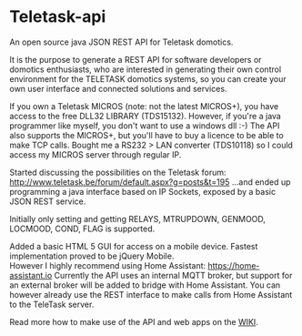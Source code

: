 # Teletask-api

An open source java JSON REST API for Teletask domotics.

It is the purpose to generate a REST API for software developers or domotics enthusiasts, who are interested in generating their own control environment for the TELETASK domotics systems, so you can create your own user interface and connected solutions and services.

If you own a Teletask MICROS (note: not the latest MICROS+), you have access to the free DLL32 LIBRARY (TDS15132).  However, if you're a java programmer like myself, you don't want to use a windows dll :-)
The API also supports the MICROS+, but you'll have to buy a licence to be able to make TCP calls.
Bought me a RS232 > LAN converter (TDS10118) so I could access my MICROS server through regular IP.

Started discussing the possibilities on the Teletask forum: http://www.teletask.be/forum/default.aspx?g=posts&t=195
...and ended up programming a java interface based on IP Sockets, exposed by a basic JSON REST service.

Initially only setting and getting RELAYS, MTRUPDOWN, GENMOOD, LOCMOOD, COND, FLAG is supported.

Added a basic HTML 5 GUI for access on a mobile device.  Fastest implementation proved to be jQuery Mobile.   
However I highly recommend using Home Assistant: https://home-assistant.io
Currently the API uses an internal MQTT broker, but support for an external broker will be added to bridge with Home Assistant.
You can however already use the REST interface to make calls from Home Assistant to the TeleTask server.

Read more how to make use of the API and web apps on the [WIKI](http://xhibit.github.io/Teletask-api/).
